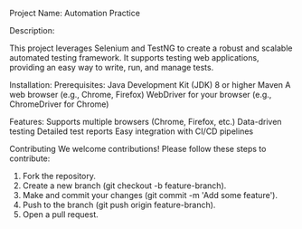 Project Name: Automation Practice


Description:

This project leverages Selenium and TestNG to create a robust and scalable automated testing framework. 
It supports testing web applications, providing an easy way to write, run, and manage tests.



Installation:
  Prerequisites:
  Java Development Kit (JDK) 8 or higher
  Maven
  A web browser (e.g., Chrome, Firefox)
  WebDriver for your browser (e.g., ChromeDriver for Chrome)



  Features:
    Supports multiple browsers (Chrome, Firefox, etc.)
    Data-driven testing
    Detailed test reports
    Easy integration with CI/CD pipelines




  Contributing
  We welcome contributions! Please follow these steps to contribute:
  
  1. Fork the repository.
  2. Create a new branch (git checkout -b feature-branch).
  3. Make and commit your changes (git commit -m 'Add some feature').
  4. Push to the branch (git push origin feature-branch).
  5. Open a pull request.
